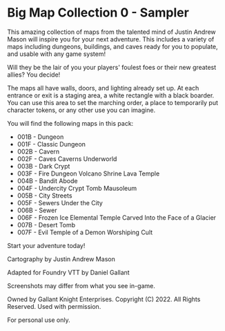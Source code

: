 # Big Map Collection 0 - Sampler

This amazing collection of maps from the talented mind of Justin Andrew Mason will inspire you for your next adventure. This includes a variety of maps including dungeons, buildings, and caves ready for you to populate, and usable with any game system! 

Will they be the lair of you your players' foulest foes or their new greatest allies? You decide!

The maps all have walls, doors, and lighting already set up. At each entrance or exit is a staging area, a white rectangle with a black boarder. You can use this area to set the marching order, a place to temporarily put character tokens, or any other use you can imagine.

You will find the following maps in this pack:

* 001B - Dungeon
* 001F - Classic Dungeon
* 002B - Cavern
* 002F - Caves Caverns Underworld
* 003B - Dark Crypt
* 003F - Fire Dungeon Volcano Shrine Lava Temple
* 004B - Bandit Abode
* 004F - Undercity Crypt Tomb Mausoleum
* 005B - City Streets
* 005F - Sewers Under the City
* 006B - Sewer
* 006F - Frozen Ice Elemental Temple Carved Into the Face of a Glacier
* 007B - Desert Tomb
* 007F - Evil Temple of a Demon Worshiping Cult

Start your adventure today!

Cartography by Justin Andrew Mason

Adapted for Foundry VTT by Daniel Gallant

Screenshots may differ from what you see in-game.

Owned by Gallant Knight Enterprises. Copyright (C) 2022. All Rights Reserved. Used with permission.

For personal use only.
